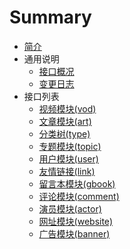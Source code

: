 # Summary

* [简介](README.md)
* 通用说明
    * [接口概况](common/api-infomation.md)
    * [变更日志](common/changelog.md)
* 接口列表
    * [视频模块(vod)](interface/vod.md)
    * [文章模块(art)](interface/art.md)
    * [分类树(type)](interface/type.md)
    * [专题模块(topic)](interface/topic.md)
    * [用户模块(user)](interface/user.md)
    * [友情链接(link)](interface/link.md)
    * [留言本模块(gbook)](interface/gbook.md)
    * [评论模块(comment)](interface/comment.md)
    * [演员模块(actor)](interface/actor.md)
    * [网址模块(website)](interface/website.md)
    * [广告模块(banner)](interface/banner.md)

